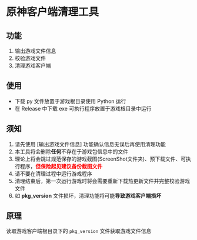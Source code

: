 # 原神客户端清理工具

## 功能

1. 输出游戏文件信息
2. 校验游戏文件
3. 清理游戏客户端

## 使用

- 下载 py 文件放置于游戏根目录使用 Python 运行
- 在 Release 中下载 exe 可执行程序放置于游戏根目录中运行

## 须知

1. 请先使用 [输出游戏文件信息] 功能确认信息无误后再使用清理功能
2. 本工具将会删除**任何**不存在于游戏包信息中的文件
3. 理论上将会跳过规范保存的游戏截图(ScreenShot文件夹)、预下载文件、可执行程序，<span style="color:red;">**但保险起见建议备份截图文件**</span>
4. 请不要在清理过程中运行游戏程序
5. 清理结束后，第一次运行游戏时将会需要重新下载热更新文件并完整校验游戏文件
6. 如 **pkg_version** 文件损坏，清理功能将可能**导致游戏客户端损坏**

## 原理

读取游戏客户端根目录下的 `pkg_version` 文件获取游戏文件信息
